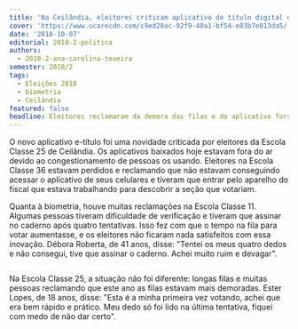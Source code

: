 ```yaml
---
title: 'Na Ceilândia, eleitores criticam aplicativo de título digital e biometria'
cover: 'https://www.ucarecdn.com/c9ed20ac-92f9-40a1-bf54-e03b7e013da5/'
date: '2018-10-07'
editorial: 2018-2-politica
authors:
  - 2018-2-ana-carolina-texeira
semester: 2018/2
tags:
  - Eleições 2018
  - biometria
  - Ceilândia
featured: false
headline: Eleitores reclamaram da demora das filas e do aplicativo fora do ar
---
```

O novo aplicativo e-título foi uma novidade criticada por eleitores da Escola Classe 25 de Ceilândia. Os aplicativos baixados hoje estavam fora do ar devido ao congestionamento de pessoas os usando. Eleitores na Escola Classe 36  estavam perdidos e reclamando que não estavam conseguindo acessar o aplicativo de seus celulares e tiveram que entrar pelo aparelho do fiscal que estava trabalhando para descobrir a seção que votariam.

Quanta à biometria, houve muitas reclamações na Escola Classe 11. Algumas pessoas tiveram dificuldade de verificação e tiveram que assinar no caderno após quatro tentativas. Isso fez com que o tempo na fila para votar aumentasse, e os eleitores não ficaram nada satisfeitos com essa inovação. Débora Roberta, de 41 anos, disse: "Tentei os meus quatro dedos e não consegui, tive que assinar o caderno. Achei muito ruim e devagar".

![]()

Na Escola Classe 25, a situação não foi diferente: longas filas e muitas pessoas reclamando que este ano as filas estavam mais demoradas. Ester Lopes, de 18 anos, disse: "Esta é a minha primeira vez votando, achei que era bem rápido e prático. Meu dedo só foi lido na última tentativa, fiquei com medo de não dar certo".
